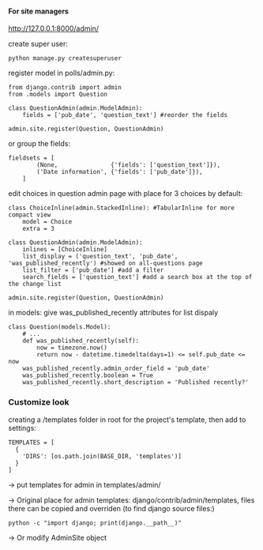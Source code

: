 #### For site managers
http://127.0.0.1:8000/admin/

create super user:
```
python manage.py createsuperuser
```

register model in polls/admin.py:
```
from django.contrib import admin
from .models import Question

class QuestionAdmin(admin.ModelAdmin):
    fields = ['pub_date', 'question_text'] #reorder the fields

admin.site.register(Question, QuestionAdmin)
```
or group the fields:
```
fieldsets = [
        (None,               {'fields': ['question_text']}),
        ('Date information', {'fields': ['pub_date']}),
    ]
```
edit choices in question admin page with place for 3 choices by default:
```
class ChoiceInline(admin.StackedInline): #TabularInline for more compact view
    model = Choice
    extra = 3

class QuestionAdmin(admin.ModelAdmin):
    inlines = [ChoiceInline]
    list_display = ('question_text', 'pub_date', 'was_published_recently') #showed on all-questions page
    list_filter = ['pub_date'] #add a filter
    search_fields = ['question_text'] #add a search box at the top of the change list
    
admin.site.register(Question, QuestionAdmin)
```

in models: give was_published_recently attributes for list dispaly
```
class Question(models.Model):
    # ...
    def was_published_recently(self):
        now = timezone.now()
        return now - datetime.timedelta(days=1) <= self.pub_date <= now
    was_published_recently.admin_order_field = 'pub_date'
    was_published_recently.boolean = True
    was_published_recently.short_description = 'Published recently?'
```

### Customize look
creating a /templates folder in root for the project's template, then add to settings:
```
TEMPLATES = [
  {
    'DIRS': [os.path.join(BASE_DIR, 'templates')]
  }
]
```
-> put templates for admin in templates/admin/

-> Original place for admin templates: django/contrib/admin/templates, files there can be copied and overriden (to find django source files:)
```
python -c "import django; print(django.__path__)"
```

-> Or modify AdminSite object
